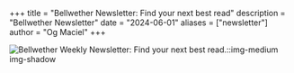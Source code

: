 +++
title = "Bellwether Newsletter: Find your next best read"
description = "Bellwether Newsletter"
date = "2024-06-01"
aliases = ["newsletter"]
author = "Og Maciel"
+++


![Bellwether Weekly Newsletter: Find your next best read.::img-medium img-shadow](/images/bellwether-banner.png)
